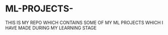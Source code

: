 # ML-PROJECTS-

THIS IS MY REPO WHICH CONTAINS SOME OF MY ML PROJECTS WHICH I HAVE MADE DURING MY LEARNING STAGE 
